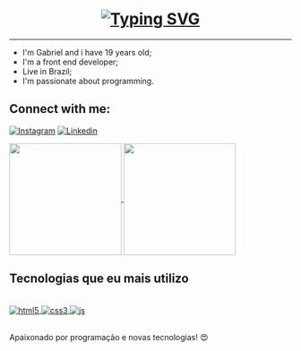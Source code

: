 <h1 align="center">
  <a href="#">
    <img src="https://readme-typing-svg.herokuapp.com?font=Fira+Code&weight=500&size=30&center=true&vCenter=true&pause=1000&width=800&lines=Welcome+to+my+profile!+%F0%9F%91%8B" alt="Typing SVG" />
  </a>
</h1>

<hr>

<ul>
  <li> I'm Gabriel and i have 19 years old; </li>
  <li> I'm a front end developer; </li>
  <li> Live in Brazil; </li>
  <li> I'm passionate about programming. </li>
</ul>

<h2> Connect with me: </h2>

[![Instagram](https://img.shields.io/badge/Instagram-E4405F?style=for-the-badge&logo=instagram&logoColor=white)](https://www.instagram.com/gaabssantos._/)
[![Linkedin](https://img.shields.io/badge/LinkedIn-0077B5?style=for-the-badge&logo=linkedin&logoColor=white)](https://www.linkedin.com/in/gaabssantos/)

<a href="https://github.com/gaabssantos">
  <img height=200 align="center" src="https://github-readme-stats.vercel.app/api?username=gaabssantos&theme=blue-green" />
</a>

<a href="https://github.com/gaabssantos">
  <img height=200 align="center" src="https://github-readme-stats.vercel.app/api/top-langs/?username=gaabssantos" />
</a>

## Tecnologias que eu mais utilizo

<div style="display: inline_block"><br/>
  <a href="#"> <img align="center" alt="html5" src="https://img.shields.io/badge/HTML5-E34F26?style=for-the-badge&logo=html5&logoColor=white"> </a>
  <a href="#"> <img align="center" alt="css3" src="https://img.shields.io/badge/CSS3-1572B6?style=for-the-badge&logo=css3&logoColor=white"> </a>
  <a href="#"> <img align="center" alt="js" src="https://img.shields.io/badge/JavaScript-F7DF1E?style=for-the-badge&logo=javascript&logoColor=black"> </a>

</div> <br>

Apaixonado por programação e novas tecnologias! 😍
